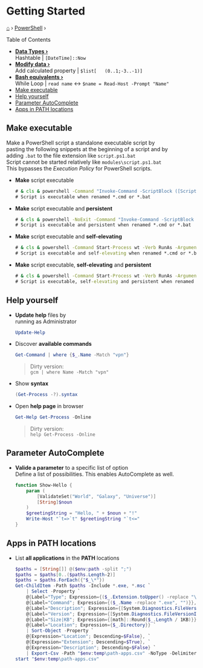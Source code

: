 <h1> Getting Started </h1>

[⌂](../../README.md) › [PowerShell](../../README.md#powershell) ›

Table of Contents
- **[Data Types ›](data-types.md)**  
    Hashtable | `[DateTime]::Now`
- **[Modify data ›](modify.md)**  
    Add calculated property | `$list[	(0..1;-3..-1)]`
- **[Bash equivalents ›](bash-equivalents.md)**  
    While Loop | `read name` <-> `$name = Read-Host -Prompt "Name"`
- [Make executable](#make-executable)
- [Help yourself](#help-yourself)
- [Parameter AutoComplete](#parameter-autocomplete)
- [Apps in PATH locations](#apps-in-path-locations)

## Make executable
Make a PowerShell script a standalone executable script by  
pasting the following snippets at the beginning of a script and by  
adding `.bat` to the file extension like `script.ps1.bat`  
Script cannot be started relatively like `modules\script.ps1.bat`  
This bypasses the _Execution Policy_ for PowerShell scripts.

- **Make** script executable  
    ```cmd
    # & cls & powershell -Command "Invoke-Command -ScriptBlock ([ScriptBlock]::Create(((Get-Content """%0""") -join [Environment]::NewLine)))" & exit
    # Script is executable when renamed *.cmd or *.bat
    ```
- **Make** script executable and **persistent**
    ```cmd
    # & cls & powershell -NoExit -Command "Invoke-Command -ScriptBlock ([ScriptBlock]::Create(((Get-Content """%0""") -join [Environment]::NewLine)))" & exit
    # Script is executable and persistent when renamed *.cmd or *.bat
    ```

- **Make** script executable and **self-elevating**  
    ```cmd
    # & cls & powershell -Command Start-Process wt -Verb RunAs -ArgumentList """PowerShell.exe -Command Invoke-Command -ScriptBlock ([ScriptBlock]::Create(((Get-Content %0) -join [Environment]::NewLine)))""" & exit
    # Script is executable and self-elevating when renamed *.cmd or *.bat
    ```
- **Make** script executable, **self-elevating** and **persistent**
    ```cmd
    # & cls & powershell -Command Start-Process wt -Verb RunAs -ArgumentList """PowerShell.exe -NoExit -Command Invoke-Command -ScriptBlock ([ScriptBlock]::Create(((Get-Content %0) -join [Environment]::NewLine)))""" & exit
    # Script is executable, self-elevating and persistent when renamed *.cmd or *.bat
    ```

## Help yourself

- **Update help** files by  
	running as Administrator
    ```powershell
    Update-Help
    ```

- Discover **available commands**
	```powershell
	Get-Command | where {$_.Name -Match "vpn"}
	```
	> Dirty version:  
	> `gcm | where Name -Match "vpn"`


- Show **syntax**
	```powershell
	(Get-Process -?).syntax
	```

- Open **help page** in browser
	```powershell
	Get-Help Get-Process -Online
	```
	> Dirty version:  
	> `help Get-Process -Online`


## Parameter AutoComplete

- **Valide a parameter** to a specific list of option  
    Define a list of possibilities. This enables AutoComplete as well.

    ```powershell
    function Show-Hello {
        param (
            [ValidateSet("World", "Galaxy", "Universe")]
            [String]$noun
        )
        $greetingString = "Hello, " + $noun + "!"
        Write-Host "`t=>`t" $greetingString "`t<="
    }
    ```

## Apps in PATH locations

- List **all applications** in the **PATH** locations
    ```powershell
    $paths = [String[]] @($env:path -split ";") 
    $paths = $paths[0..($paths.Length-2)]
    $paths = $paths.ForEach({"$_\*"})
    Get-ChildItem -Path $paths -Include *.exe, *.msc `
        | Select -Property `
        @{Label="Type"; Expression={($_.Extension.toUpper() -replace "\`.","")}}, `
        @{Label="Command"; Expression={($_.Name -replace ".exe", "")}}, `
        @{Label="Description"; Expression={[System.Diagnostics.FileVersionInfo]::GetVersionInfo($_).FileDescription}}, `
        @{Label="Version"; Expression={[System.Diagnostics.FileVersionInfo]::GetVersionInfo($_).FileVersion}}, `
        @{Label="Size|KB"; Expression={[math]::Round($_.Length / 1KB)}}, `
        @{Label="Location"; Expression={$_.Directory}} `
        | Sort-Object -Property `
        @{Expression="Location"; Descending=$False}, `
        @{Expression="Extension"; Descending=$True}, `
        @{Expression="Description"; Descending=$False} `
        | Export-Csv -Path "$env:temp\path-apps.csv" -NoType -Delimiter ";"
    start "$env:temp\path-apps.csv"
    ```